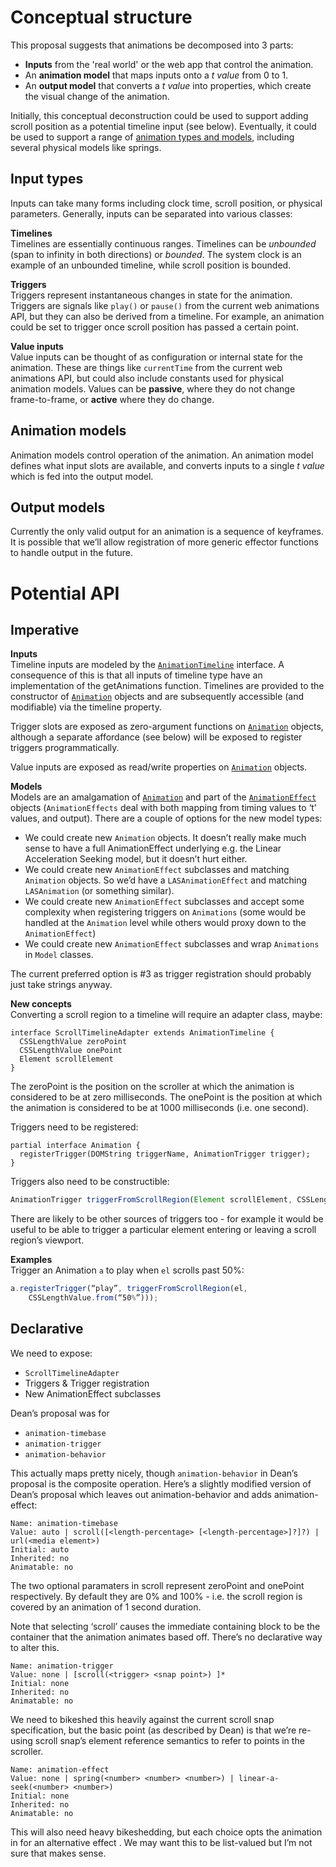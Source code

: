 # Conceptual structure
This proposal suggests that animations be decomposed into 3 parts:

- __Inputs__ from the 'real world' or the web app that control the animation.
- An __animation model__ that maps inputs onto a *t value* from 0 to 1.
- An __output model__ that converts a *t value* into properties, which create the visual change of the animation.
 
Initially, this conceptual deconstruction could be used to support adding scroll position as a potential timeline input (see below). Eventually, it could be used to support a range of [animation types and models](/animation-models.md), including several physical models like springs.

## Input types
Inputs can take many forms including clock time, scroll position, or physical parameters. Generally, inputs can be separated into various classes:

__Timelines__  
Timelines are essentially continuous ranges. Timelines can be *unbounded* (span to infinity in both directions) or *bounded*. The system clock is an example of an unbounded timeline, while scroll position is bounded.

__Triggers__  
Triggers represent instantaneous changes in state for the animation. Triggers are signals like `play()` or `pause()` from the current web animations API, but they can also be derived from a timeline. For example, an animation could be set to trigger once scroll position has passed a certain point.

__Value inputs__  
Value inputs can be thought of as configuration or internal state for the animation. These are things like `currentTime` from the current web animations API, but could also include constants used for physical animation models. Values can be __passive__, where they do not change frame-to-frame, or __active__ where they do change.

## Animation models
Animation models control operation of the animation. An animation model defines what input slots are available, and converts inputs to a single *t value* which is fed into the output model.

## Output models  
Currently the only valid output for an animation is a sequence of keyframes. It is possible that we’ll allow registration of more generic effector functions to handle output in the future.

# Potential API

## Imperative
__Inputs__  
Timeline inputs are modeled by the [`AnimationTimeline`](https://www.w3.org/TR/web-animations/#animationtimeline) interface. A consequence of this is that all inputs of timeline type have an implementation of the getAnimations function. Timelines are provided to the constructor of [`Animation`](https://www.w3.org/TR/web-animations/#animation) objects and are subsequently accessible (and modifiable) via the timeline property.

Trigger slots are exposed as zero-argument functions on [`Animation`](https://www.w3.org/TR/web-animations/#animation) objects, although a separate affordance (see below) will be exposed to register triggers programmatically.

Value inputs are exposed as read/write properties on [`Animation`](https://www.w3.org/TR/web-animations/#animation) objects.

__Models__  
Models are an amalgamation of [`Animation`](https://www.w3.org/TR/web-animations/#animation) and part of the [`AnimationEffect`](https://www.w3.org/TR/web-animations/#animationeffectreadonly) objects (`AnimationEffects` deal with both mapping from timing values to ‘t’ values, and output). There are a couple of options for the new model types:  
 
 - We could create new `Animation` objects. It doesn’t really make much sense to have a full AnimationEffect underlying e.g. the Linear Acceleration Seeking model, but it doesn’t hurt either.
- We could create new `AnimationEffect` subclasses and matching `Animation` objects. So we’d have a `LASAnimationEffect` and matching `LASAnimation` (or something similar).
- We could create new `AnimationEffect` subclasses and accept some complexity when registering triggers on `Animations` (some would be handled at the `Animation` level while others would proxy down to the `AnimationEffect`)
- We could create new `AnimationEffect` subclasses and wrap `Animations` in `Model` classes.

The current preferred option is #3 as trigger registration should probably just take strings anyway.

__New concepts__  
Converting a scroll region to a timeline will require an adapter class, maybe:
```webidl
interface ScrollTimelineAdapter extends AnimationTimeline {
  CSSLengthValue zeroPoint
  CSSLengthValue onePoint
  Element scrollElement
}
```

The zeroPoint is the position on the scroller at which the animation is considered to be at zero milliseconds. The onePoint is the position at which the animation is considered to be at 1000 milliseconds (i.e. one second).

Triggers need to be registered:
```webidl
partial interface Animation {
  registerTrigger(DOMString triggerName, AnimationTrigger trigger);
}
```

Triggers also need to be constructible:
```javascript
AnimationTrigger triggerFromScrollRegion(Element scrollElement, CSSLengthValue triggerPoint)
```

There are likely to be other sources of triggers too - for example it would be useful to be able to trigger a particular element entering or leaving a scroll region’s viewport.

__Examples__  
Trigger an Animation `a` to play when `el` scrolls past 50%:

```javascript
a.registerTrigger(“play”, triggerFromScrollRegion(el, 
    CSSLengthValue.from(“50%”)));
```

## Declarative
We need to expose:
- `ScrollTimelineAdapter`
- Triggers & Trigger registration
- New AnimationEffect subclasses

Dean’s proposal was for
- `animation-timebase`
- `animation-trigger`
- `animation-behavior`

This actually maps pretty nicely, though `animation-behavior` in Dean’s proposal is the composite operation. Here’s a slightly modified version of Dean’s proposal which leaves out animation-behavior and adds animation-effect:

```
Name: animation-timebase
Value: auto | scroll([<length-percentage> [<length-percentage>]?]?) | url(<media element>)
Initial: auto
Inherited: no
Animatable: no
```

The two optional paramaters in scroll represent zeroPoint and onePoint respectively. By default they are 0% and 100% - i.e. the scroll region is covered by an animation of 1 second duration.

Note that selecting ‘scroll’ causes the immediate containing block to be the container that the animation animates based off. There’s no declarative way to alter this.

```
Name: animation-trigger
Value: none | [scroll(<trigger> <snap point>) ]*
Initial: none
Inherited: no
Animatable: no
```

We need to bikeshed this heavily against the current scroll snap specification, but the basic point (as described by Dean) is that we’re re-using scroll snap’s element reference semantics to refer to points in the scroller.

```
Name: animation-effect
Value: none | spring(<number> <number> <number>) | linear-a-seek(<number> <number>)
Initial: none
Inherited: no
Animatable: no
```

This will also need heavy bikeshedding, but each choice opts the animation in for an alternative effect . We may want this to be list-valued but I’m not sure that makes sense.
